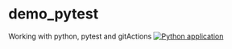 # demo_pytest
Working with python, pytest and gitActions
[![Python application](https://github.com/sironark/demo_pytest/actions/workflows/python-app.yml/badge.svg)](https://github.com/sironark/demo_pytest/actions/workflows/python-app.yml)
